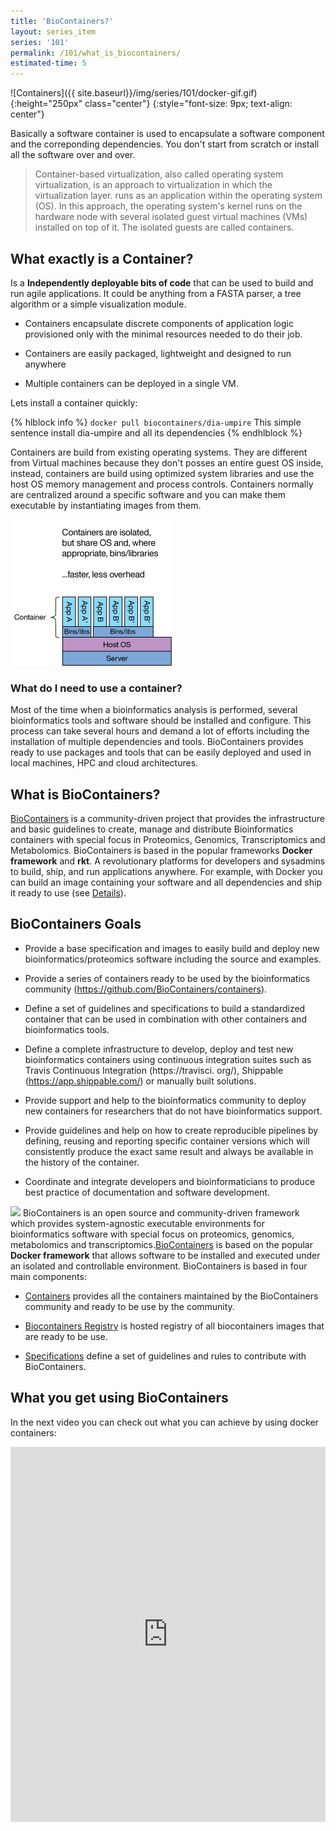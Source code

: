 ```yaml
---
title: 'BioContainers?'
layout: series_item
series: '101'
permalink: /101/what_is_biocontainers/
estimated-time: 5
---
```


![Containers]({{ site.baseurl}}/img/series/101/docker-gif.gif){:height="250px" class="center"}
{:style="font-size: 9px; text-align: center"}  


Basically a software container <i class="fa fa-archive" aria-hidden="true"></i> is used to encapsulate a software component and the correponding dependencies. You don't start from scratch or
install all the software over and over.


>Container-based virtualization, also called operating system virtualization, is an approach to virtualization in which the virtualization layer.
>runs as an application within the operating system (OS). In this approach, the operating system's kernel runs on the hardware node with several
>isolated guest virtual machines (VMs) installed on top of it. The isolated guests are called containers.


What exactly is a Container?
----------------------------

Is a __Independently deployable bits of code__ that can be used to build and run agile applications. It could be anything from a FASTA parser, a tree algorithm or a simple visualization module.


- Containers encapsulate discrete components of application logic provisioned only with the minimal resources needed to do their job.

- Containers are easily packaged, lightweight and designed to run anywhere

- Multiple containers can be deployed in a single VM.

Lets install a container quickly:

{% hlblock info %}
`docker pull biocontainers/dia-umpire` This simple sentence install dia-umpire and all its dependencies
{% endhlblock %}

Containers are build from existing operating systems. They are different from Virtual machines because they don't posses an entire guest OS inside, instead, containers are build using optimized system
libraries and use the host OS memory management and process controls. Containers normally are centralized around a specific
software and you can make them executable by instantiating images from them.

![What is Container](https://raw.githubusercontent.com/BioContainers/specs/master/imgs/container.png)

### What do I need to use a container?

Most of the time when a bioinformatics analysis is performed, several bioinformatics tools and software should be installed and
configure. This process can take several hours and demand a lot of efforts including the installation of multiple dependencies
and tools. BioContainers provides ready to use packages and tools that can be easily deployed and used in local machines, HPC and cloud architectures.


What is BioContainers?
----------------------

<a href="http://biocontainers.pro">BioContainers</a> is a community-driven project that provides the infrastructure and basic guidelines to create, manage and distribute Bioinformatics containers with special focus in Proteomics, Genomics, Transcriptomics and Metabolomics.
BioContainers is based in the popular frameworks **Docker framework** and **rkt**. A revolutionary platforms for developers and sysadmins to build, ship, and run applications
anywhere. For example, with Docker you can build an image containing your software and all dependencies and ship it ready to use (see <a href="#what-is-docker">Details</a>).

## BioContainers Goals

* Provide a base specification and images to easily build and deploy new bioinformatics/proteomics software
including the source and examples.

* Provide a series of containers ready to be used by the bioinformatics community (https://github.com/BioContainers/containers).

* Define a set of guidelines and specifications to build a standardized container that can be
used in combination with other containers and bioinformatics tools.

* Define a complete infrastructure to develop, deploy and test new bioinformatics containers
using continuous integration suites such as Travis Continuous Integration (https://travisci.
org/), Shippable (https://app.shippable.com/) or manually built solutions.

* Provide support and help to the bioinformatics community to deploy new containers for researchers that do not have bioinformatics support.

* Provide guidelines and help on how to create reproducible pipelines by defining, reusing
and reporting specific container versions which will consistently produce the exact same
result and always be available in the history of the container.

* Coordinate and integrate developers and bioinformaticians to produce best practice of
documentation and software development.

<img class="splashIcon" src="{{ site.baseurl}}/img/series/101/toolbox-color.png"> BioContainers is an open source and community-driven framework which provides system-agnostic executable environments for bioinformatics software with special focus on proteomics, genomics, metabolomics and transcriptomics.[BioContainers](http://biocontainers.pro) is based on
the popular **Docker framework** that allows software to be installed and executed under an isolated and controllable environment. BioContainers is based in four main components:

- [Containers](https://github.com/BioContainers/containers) provides all the containers maintained by the BioContainers community and ready to be use by the community.    

- [Biocontainers Registry](https://biocontainers.pro/registry) is hosted registry of all biocontainers images that are ready to be use.

- [Specifications](https://github.com/BioContainers/specs) define a set of guidelines and rules to contribute with BioContainers.


<!--
* Easy to start:
* Easy to test
-->

What you get using BioContainers
--------------------------------

In the next video you can check out what you can achieve by using docker containers:


<iframe width="100%" height="600px" src="https://www.youtube.com/embed/aLipr7tTuA4" frameborder="0"></iframe>
